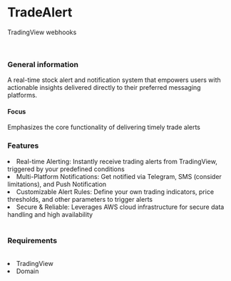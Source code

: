 # TradeAlert
TradingView webhooks

<br>
<h3>General information</h3>
A real-time stock alert and notification system that empowers users with actionable insights delivered directly to their preferred messaging platforms.
<br>
<h4>Focus</h4>
Emphasizes the core functionality of delivering timely trade alerts
<br>
<h3>Features<br></h3>
<li>Real-time Alerting: Instantly receive trading alerts from TradingView, triggered by your predefined conditions<br></li>
<li>Multi-Platform Notifications: Get notified via Telegram, SMS (consider limitations), and Push Notification<br></li>
<li>Customizable Alert Rules: Define your own trading indicators, price thresholds, and other parameters to trigger alerts<br></li>
<li>Secure & Reliable: Leverages AWS cloud infrastructure for secure data handling and high availability<br></li>
<br>
<h3>Requirements<br></h3>
<br>
<li>TradingView<br></li>
<li>Domain<br></li>
<!-- <li><br></li>
<li><br></li>
<li><br></li> -->

